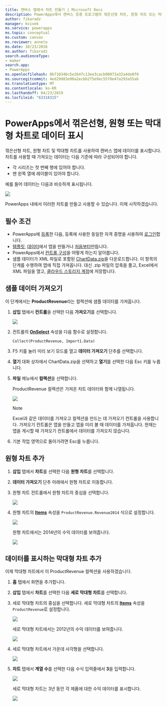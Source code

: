```yaml
---
title: 캔버스 앱에서 차트 만들기 | Microsoft Docs
description: PowerApps에서 캔버스 응용 프로그램의 꺾은선형 차트, 원형 차트 또는 막대형 차트로 데이터 범주 표시
author: fikaradz
manager: kvivek
ms.service: powerapps
ms.topic: conceptual
ms.custom: canvas
ms.reviewer: anneta
ms.date: 10/23/2016
ms.author: fikaradz
search.audienceType:
- maker
search.app:
- PowerApps
ms.openlocfilehash: 0b710346c5e264fc13ee3cacb00073a32a4de0f0
ms.sourcegitcommit: 4ed29d83e90a2ecbb2f5e9ec5578e47a293a55ab
ms.translationtype: MT
ms.contentlocale: ko-KR
ms.lasthandoff: 04/23/2019
ms.locfileid: "63318315"
---
```

# <a name="show-data-in-a-line-pie-or-bar-chart-in-powerapps"></a>PowerApps에서 꺾은선형, 원형 또는 막대형 차트로 데이터 표시

꺾은선형 차트, 원형 차트 및 막대형 차트를 사용하여 캔버스 앱에 데이터를 표시합니다. 차트를 사용할 때 가져오는 데이터는 다음 기준에 따라 구성되어야 합니다.

* 각 시리즈는 첫 번째 행에 있어야 합니다.
* 맨 왼쪽 열에 레이블이 있어야 합니다.

예를 들어 데이터는 다음과 비슷하게 표시됩니다.

![][9]

PowerApps 내에서 이러한 차트를 만들고 사용할 수 있습니다. 이제 시작하겠습니다.

## <a name="prerequisites"></a>필수 조건

* PowerApps에 [등록](../signup-for-powerapps.md)한 다음, 등록에 사용한 동일한 자격 증명을 사용하여 [로그인](https://web.powerapps.com?utm_source=padocs&utm_medium=linkinadoc&utm_campaign=referralsfromdoc)합니다.
* [템플릿](get-started-test-drive.md), [데이터](get-started-create-from-data.md)에서 앱을 만들거나 [처음부터](get-started-create-from-blank.md)만듭니다.
* PowerApps에서 [컨트롤 구성](add-configure-controls.md)을 어떻게 하는지 알아봅니다.
* 샘플 데이터가 XML 파일로 포함된 [ChartData.zip](http://pwrappssamples.blob.core.windows.net/samples/ChartData.zip)을 다운로드합니다. 이 항목의 단계를 수행하여 앱에 직접 가져옵니다. 대신 .zip 파일의 압축을 풀고, Excel에서 XML 파일을 열고, [클라우드 스토리지 계정](connections/cloud-storage-blob-connections.md)에 저장합니다.

## <a name="import-the-sample-data"></a>샘플 데이터 가져오기
이 단계에서는 **ProductRevenue**라는 컬렉션에 샘플 데이터를 가져옵니다.

1. **삽입** 탭에서 **컨트롤**을 선택한 다음 **가져오기**를 선택합니다.  

    ![][11]  

2. 컨트롤의 **[OnSelect](controls/properties-core.md)** 속성을 다음 함수로 설정합니다.  

   ```Collect(ProductRevenue, Import1.Data)```

3. F5 키를 눌러 미리 보기 모드를 열고 **데이터 가져오기** 단추를 선택합니다.

4. **열기** 대화 상자에서 ChartData.zip을 선택하고 **열기**를 선택한 다음 Esc 키를 누릅니다.

5. **파일** 메뉴에서 **컬렉션**을 선택합니다.

    ProductRevenue 컬렉션은 가져온 차트 데이터와 함께 나열됩니다.

    ![][1]  

   > [!NOTE]
   > Excel과 같은 데이터를 가져오고 컬렉션을 만드는 데 가져오기 컨트롤을 사용합니다. 가져오기 컨트롤은 앱을 만들고 앱을 미리 볼 때 데이터를 가져옵니다. 현재는 앱을 게시할 때 가져오기 컨트롤에서 데이터를 가져오지 않습니다.
   >

6. 기본 작업 영역으로 돌아가려면 Esc를 누릅니다.

## <a name="add-a-pie-chart"></a>원형 차트 추가
1. **삽입** 탭에서 **차트**를 선택한 다음 **원형 차트**를 선택합니다.

2. **데이터 가져오기** 단추 아래에서 원형 차트로 이동합니다.

3. 원형 차트 컨트롤에서 원형 차트의 중심을 선택합니다.   

    ![][10]

4. 원형 차트의 **[Items](controls/properties-core.md)** 속성을 `ProductRevenue.Revenue2014` 식으로 설정합니다.

    ![][2]  

    원형 차트에서는 2014년의 수익 데이터를 보여줍니다.

    ![][3]  

## <a name="add-a-bar-chart-to-display-your-data"></a>데이터를 표시하는 막대형 차트 추가
이제 막대형 차트에서 이 ProductRevenue 컬렉션을 사용하겠습니다.

1. **홈** 탭에서 화면을 추가합니다.

2. **삽입** 탭에서 **차트**를 선택한 다음 **세로 막대형 차트**를 선택합니다.

3. 세로 막대형 차트의 중심을 선택합니다. 세로 막대형 차트의 **[Items](controls/properties-core.md)** 속성을 ```ProductRevenue```로 설정합니다.

    ![][12]  

    세로 막대형 차트에서는 2012년의 수익 데이터를 보여줍니다.

    ![][4]  

4. 세로 막대형 차트에서 가운데 사각형을 선택합니다.

    ![][5]

5. **차트** 탭에서 **계열 수**를 선택한 다음 수식 입력줄에서 **3**을 입력합니다.

    ![][6]  

    세로 막대형 차트는 3년 동안 각 제품에 대한 수익 데이터를 표시합니다.

    ![][7]  

[1]: ./media/use-line-pie-bar-chart/productrevenuecollection.png
[2]: ./media/use-line-pie-bar-chart/itemsexpression.png
[3]: ./media/use-line-pie-bar-chart/piechart.png
[4]: ./media/use-line-pie-bar-chart/columnchart.png
[5]: ./media/use-line-pie-bar-chart/columnchartseries.png
[6]: ./media/use-line-pie-bar-chart/columnchartseriesfunction.png
[7]: ./media/use-line-pie-bar-chart/columnchartthreeyears.png
[8]: ./media/use-line-pie-bar-chart/preview.png
[9]: ./media/use-line-pie-bar-chart/tableformat.png
[10]: ./media/use-line-pie-bar-chart/middlepiechart.png
[11]: ./media/use-line-pie-bar-chart/import.png
[12]: ./media/use-line-pie-bar-chart/itemscolumnchart.png
